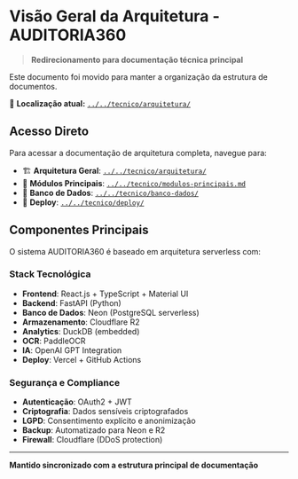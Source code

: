 # Visão Geral da Arquitetura - AUDITORIA360

> **Redirecionamento para documentação técnica principal**

Este documento foi movido para manter a organização da estrutura de documentos.

📍 **Localização atual:** [`../../tecnico/arquitetura/`](../../tecnico/arquitetura/)

## Acesso Direto

Para acessar a documentação de arquitetura completa, navegue para:
- 🏗️ **Arquitetura Geral**: [`../../tecnico/arquitetura/`](../../tecnico/arquitetura/)
- 🔧 **Módulos Principais**: [`../../tecnico/modulos-principais.md`](../../tecnico/modulos-principais.md)
- 💾 **Banco de Dados**: [`../../tecnico/banco-dados/`](../../tecnico/banco-dados/)
- 🚀 **Deploy**: [`../../tecnico/deploy/`](../../tecnico/deploy/)

## Componentes Principais

O sistema AUDITORIA360 é baseado em arquitetura serverless com:

### Stack Tecnológica
- **Frontend**: React.js + TypeScript + Material UI
- **Backend**: FastAPI (Python)
- **Banco de Dados**: Neon (PostgreSQL serverless)
- **Armazenamento**: Cloudflare R2
- **Analytics**: DuckDB (embedded)
- **OCR**: PaddleOCR
- **IA**: OpenAI GPT Integration
- **Deploy**: Vercel + GitHub Actions

### Segurança e Compliance
- **Autenticação**: OAuth2 + JWT
- **Criptografia**: Dados sensíveis criptografados
- **LGPD**: Consentimento explícito e anonimização
- **Backup**: Automatizado para Neon e R2
- **Firewall**: Cloudflare (DDoS protection)

---

**Mantido sincronizado com a estrutura principal de documentação**